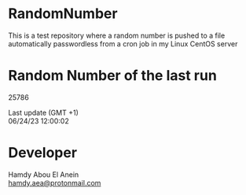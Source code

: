 # RandomNumber    
This is a test repository where a random number is pushed to a file automatically passwordless from a cron job in my Linux CentOS server    
# Random Number of the last run   
25786
      
Last update (GMT +1)    
06/24/23 12:00:02
# Developer    
Hamdy Abou El Anein   
hamdy.aea@protonmail.com
